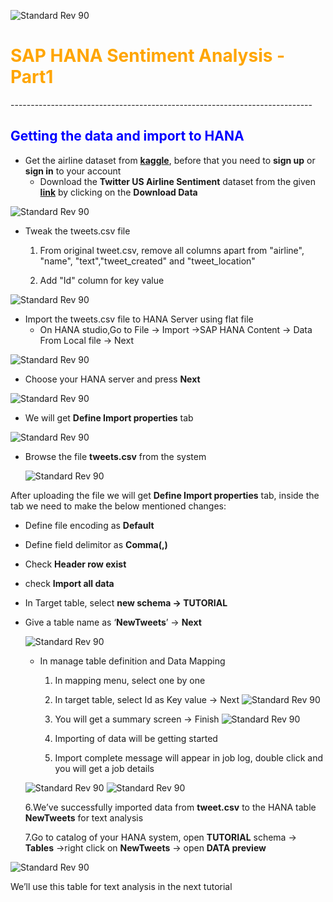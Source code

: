 ![Standard Rev 90](pic/capture2.png)

<h1><font color="orange"> SAP HANA Sentiment Analysis -Part1 </font></h1>
---------------------------------------------------------------------------
<h2><font color = "blue"> Getting the data and import to HANA </font></h2>


- Get the airline dataset from [**kaggle**](https://www.kaggle.com/), before that you need to **sign up** or **sign in** to your account
  - Download the **Twitter US Airline Sentiment** dataset from the given [**link**](https://www.kaggle.com/crowdflower/twitter-airline-sentiment) by clicking on the **Download Data**

![Standard Rev 90](pic/part1/0.png)

 - Tweak the tweets.csv file

    1. From original tweet.csv, remove all columns apart from "airline", "name", "text","tweet_created" and "tweet_location"

    2. Add "Id" column for key value

![Standard Rev 90](pic/part1/tweet.png)




- Import the tweets.csv file to HANA Server using flat file
   - On HANA studio,Go to File ->  Import ->SAP HANA Content -> Data From Local file -> Next 

![Standard Rev 90](pic/part1/1.png)
   
   - Choose your HANA server and press **Next**

![Standard Rev 90](pic/part1/2.png)

   - We will get **Define Import properties** tab
   
   ![Standard Rev 90](pic/part1/3.png)
   
   

-  Browse the file **tweets.csv** from the system
  
   ![Standard Rev 90](pic/part1/4.png)

After uploading the file we will get **Define Import properties** tab, inside the tab we need to make the below mentioned changes:  


- Define file encoding as **Default**


- Define field delimitor as **Comma(,)**


- Check **Header row exist**


- check **Import all data**


- In Target table, select **new schema -> TUTORIAL**


- Give a table name as ‘**NewTweets**’ -> **Next**
  
   ![Standard Rev 90](pic/part1/5.png)


   - In manage table definition and Data Mapping
       1. In mapping menu, select one by one
       2. In target table, select Id as Key value -> Next
   ![Standard Rev 90](pic/part1/6.png)
       3. You will get a summary screen -> Finish
   ![Standard Rev 90](pic/part1/7.png)

       4. Importing of data will be getting  started
       5. Import complete message will appear in job log, double click and you will get a job details

   ![Standard Rev 90](pic/part1/8.png)
   ![Standard Rev 90](pic/part1/9.png)

   6.We’ve successfully imported data from **tweet.csv** to the HANA table **NewTweets** for text analysis

   7.Go to catalog of your HANA system, open **TUTORIAL** schema -> **Tables** ->right click on **NewTweets** -> open **DATA preview**

![Standard Rev 90](pic/part1/10.png)



We’ll use this table for text analysis in the next tutorial
